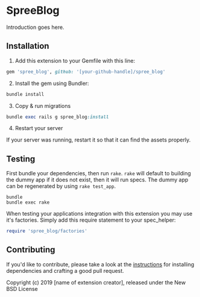 # SpreeBlog

Introduction goes here.

## Installation

1. Add this extension to your Gemfile with this line:
  ```ruby
  gem 'spree_blog', github: '[your-github-handle]/spree_blog'
  ```

2. Install the gem using Bundler:
  ```ruby
  bundle install
  ```

3. Copy & run migrations
  ```ruby
  bundle exec rails g spree_blog:install
  ```

4. Restart your server

  If your server was running, restart it so that it can find the assets properly.

## Testing

First bundle your dependencies, then run `rake`. `rake` will default to building the dummy app if it does not exist, then it will run specs. The dummy app can be regenerated by using `rake test_app`.

```shell
bundle
bundle exec rake
```

When testing your applications integration with this extension you may use it's factories.
Simply add this require statement to your spec_helper:

```ruby
require 'spree_blog/factories'
```


## Contributing

If you'd like to contribute, please take a look at the
[instructions](CONTRIBUTING.md) for installing dependencies and crafting a good
pull request.

Copyright (c) 2019 [name of extension creator], released under the New BSD License
